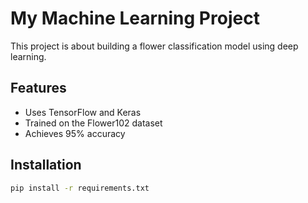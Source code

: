 # My Machine Learning Project

This project is about building a flower classification model using deep learning.

## Features
- Uses TensorFlow and Keras
- Trained on the Flower102 dataset
- Achieves 95% accuracy

## Installation
```bash
pip install -r requirements.txt